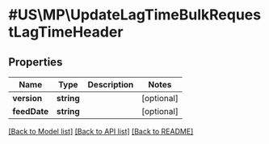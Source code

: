 # #US\MP\UpdateLagTimeBulkRequestLagTimeHeader

## Properties

Name | Type | Description | Notes
------------ | ------------- | ------------- | -------------
**version** | **string** |  | [optional]
**feedDate** | **string** |  | [optional]


[[Back to Model list]](../) [[Back to API list]](../../Api/US/MP) [[Back to README]](../../README.md)

